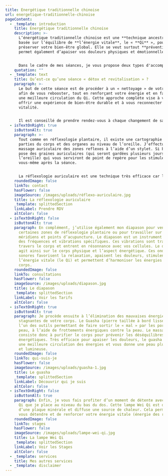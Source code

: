 ```yaml
---
title: Energétique traditionnelle chinoise
url: energetique-traditionnelle-chinoise
pageContent:
  - _template: introduction
    title: Energétique traditionnelle chinoise
    description: >-
      L’énergétique traditionnelle chinoise est une **technique ancestrale**
      basée sur l’équilibre de **l’énergie vitale**, le « **Qi** », pour
      préserver votre bien-être global. Elle se veut surtout **préventive** mais
      permet également d’apaiser vos douleurs physiques et émotionnelles. 


      Dans le cadre de mes séances, je vous propose deux types d'accompagnement : l'un sur-mesure, adapté à vos besoins et problématiques, et l'autre préventif, sous forme de séances de « **détox et revitalisation** ».
    quotation: ""
  - _template: text
    title: Qu’est-ce qu’une séance « détox et revitalisation » ?
    paragraph: >-
      Le but de cette séance est de procéder à un « nettoyage » de votre corps
      afin de vous rebooster, tout en renforçant votre énergie et en favorisant
      une meilleure circulation du Qi. Cette approche complète vise à vous
      offrir une expérience de bien-être durable et à vous reconnecter à votre
      vitalité.


      Il est conseillé de prendre rendez-vous à chaque changement de saison afin de vous aligner aux énergies propres à chacune d’elles, ou dès qu'un besoin spécifique se fait ressentir.
  - isTextOnRight: true
    isButtonAlt: true
    paragraph: >-
      Tout comme en réflexologie plantaire, il existe une cartographie des
      parties du corps et des organes au niveau de l’oreille. J’effectue un
      massage auriculaire des zones reflexes à l’aide d’un stylet. Si besoin, je
      pose des graines auriculaires (qui seront gardées plusieurs jours sur
      l’oreille) qui vous serviront de point de repère pour les stimuler
      vous-même après la séance. 


      La réflexologie auriculaire est une technique très efficace car le pavillon de l’oreille possède beaucoup d’innervations et se trouve proche du cerveau. L’information est donc envoyée au cerveau très rapidement, qui peut donc la transmettre aux différentes parties du corps concernées. La réflexologie auriculaire permet ainsi d’observer des bienfaits rapidement. Elle est utile pour réduire vos maux et douleurs.
    roundedImage: false
    linkTo: contact
    hasFlower: false
    imageSource: /images/uploads/réflexo-auriculaire.jpg
    title: La réflexologie auriculaire
    _template: splittedSection
    linkLabel: Prendre RDV
    altColor: false
  - isTextOnRight: false
    isButtonAlt: true
    paragraph: En complément, j’utilise également mon diapason pour venir stimuler
      certaines zones de réflexologie plantaire ou pour travailler sur des
      méridiens et points d’acupuncture. Le diapason est un instrument qui émet
      des fréquences et vibrations spécifiques. Ces vibrations sont transmises à
      travers le corps et entrent en résonnance avec vos cellules. Le diapason
      agit ainsi sur le corps physique et l’aspect énergétique. Ces ondes
      sonores favorisent la relaxation, apaisent les douleurs, stimulent
      l’énergie vitale (le Qi) et permettent d’harmoniser les énergies de votre
      corps.
    roundedImage: false
    linkTo: consultations
    hasFlower: false
    imageSource: /images/uploads/diapason.jpg
    title: Le diapason
    _template: splittedSection
    linkLabel: Voir les Tarifs
    altColor: false
  - isTextOnRight: true
    isButtonAlt: true
    paragraph: Je procède ensuite à l’élimination des mauvaises énergies et énergies
      stagnantes de votre corps. Le Guasha (pierre taillée à bord lisse) est
      l’un des outils permettant de faire sortir le « mal » par les pores de la
      peau, à l’aide de frottements énergiques contre la peau. Le massage Guasha
      consiste donc à purifier le corps pour prévenir les déséquilibres
      énergétiques. Très efficace pour apaiser les douleurs, le guasha permet
      une meilleure circulation des énergies et vous donne une peau plus lisse
      et lumineuse.
    roundedImage: false
    linkTo: qui-suis-je
    hasFlower: false
    imageSource: /images/uploads/guasha-1.jpg
    title: Le guasha
    _template: splittedSection
    linkLabel: Découvrir qui je suis
    altColor: false
  - isTextOnRight: false
    isButtonAlt: true
    paragraph: Enfin, je vous fais profiter d’un moment de détente avec la lampe Wei
      Qi que je place au niveau du bas du dos. Cette lampe Wei Qi est dotée
      d’une plaque minérale et diffuse une source de chaleur. Cela permet de
      vous détendre et de renforcer votre énergie vitale (énergie des reins).
    roundedImage: false
    linkTo: stages
    hasFlower: false
    imageSource: /images/uploads/lampe-wei-qi.jpg
    title: La lampe Wei Qi
    _template: splittedSection
    linkLabel: Voir les Stages
    altColor: false
  - _template: services
    title: Mes autres services
  - _template: disclaimer
---
```

